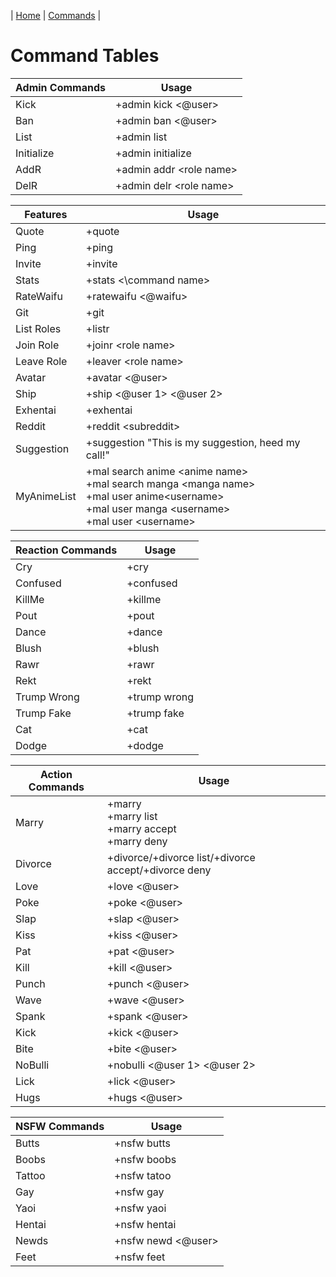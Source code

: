 | [Home](./README.md) | [Commands](./Commands.md) |

# Command Tables

| Admin Commands |          Usage            |
|----------------|---------------------------|
| Kick           | +admin kick \<@user\>     |
| Ban            | +admin ban \<@user\>      |
| List           | +admin list               |
| Initialize     | +admin initialize         |
| AddR           | +admin addr \<role name\> |
| DelR           | +admin delr \<role name\> |

| Features    |                                                                   Usage                                                                  |
|-------------|------------------------------------------------------------------------------------------------------------------------------------------|
| Quote       | +quote                                                                                                                                   |
| Ping        | +ping                                                                                                                                    |
| Invite      | +invite                                                                                                                                  |
| Stats       | +stats <\command name\>                                                                                                                  |
| RateWaifu   | +ratewaifu \<@waifu\>                                                                                                                    |
| Git         | +git                                                                                                                                     |
| List Roles  | +listr                                                                                                                                   |
| Join Role   | +joinr \<role name\>                                                                                                                     |
| Leave Role  | +leaver \<role name\>                                                                                                                    |
| Avatar      | +avatar \<@user\>                                                                                                                        |
| Ship        | +ship \<@user 1\> \<@user 2\>                                                                                                            |
| Exhentai    | +exhentai                                                                                                                                |
| Reddit      | +reddit \<subreddit\>                                                                                                                    |
| Suggestion  | +suggestion "This is my suggestion, heed my call!"                                                                                       |
| MyAnimeList | +mal search anime \<anime name\><br/>+mal search manga \<manga name\><br/>+mal user anime\<username\><br/>+mal user manga \<username\><br/>+mal user \<username\>|

| Reaction Commands |     Usage    |
|-------------------|--------------|
| Cry               | +cry         |
| Confused          | +confused    |
| KillMe            | +killme      |
| Pout              | +pout        |
| Dance             | +dance       |
| Blush             | +blush       |
| Rawr              | +rawr        |
| Rekt              | +rekt        |
| Trump Wrong       | +trump wrong |
| Trump Fake        | +trump fake  |
| Cat               | +cat         |
| Dodge             | +dodge       |

| Action Commands |                         Usage                            |
|-----------------|----------------------------------------------------------|
| Marry           | +marry<br/>+marry list<br/>+marry accept<br/>+marry deny |
| Divorce         | +divorce/+divorce list/+divorce accept/+divorce deny     |
| Love            | +love \<@user\>                                          |
| Poke            | +poke \<@user\>                                          |
| Slap            | +slap \<@user\>                                          |
| Kiss            | +kiss \<@user\>                                          |
| Pat             | +pat \<@user\>                                           |
| Kill            | +kill \<@user\>                                          |
| Punch           | +punch \<@user\>                                         |
| Wave            | +wave \<@user\>                                          |
| Spank           | +spank \<@user\>                                         |
| Kick            | +kick \<@user\>                                          |
| Bite            | +bite \<@user\>                                          |
| NoBulli         | +nobulli <@user 1> <@user 2>                             |
| Lick            | +lick \<@user\>                                          |
| Hugs            | +hugs \<@user\>                                          |

| NSFW Commands |        Usage         |
|---------------|----------------------|
| Butts         | +nsfw butts          |
| Boobs         | +nsfw boobs          |
| Tattoo        | +nsfw tatoo          |
| Gay           | +nsfw gay            |
| Yaoi          | +nsfw yaoi           |
| Hentai        | +nsfw hentai         |
| Newds         | +nsfw newd \<@user\> |
| Feet          | +nsfw feet           |
